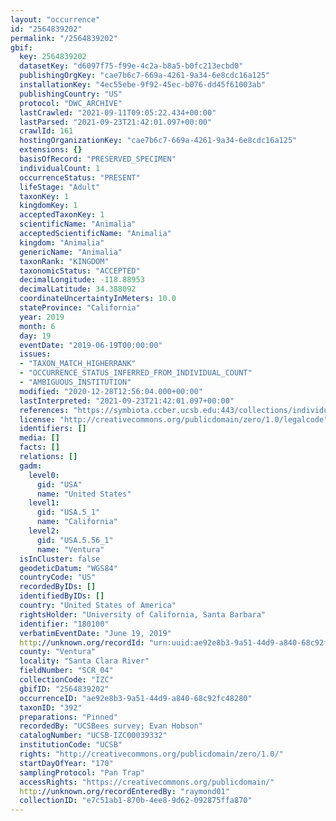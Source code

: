 ```yaml
---
layout: "occurrence"
id: "2564839202"
permalink: "/2564839202"
gbif:
  key: 2564839202
  datasetKey: "d6097f75-f99e-4c2a-b8a5-b0fc213ecbd0"
  publishingOrgKey: "cae7b6c7-669a-4261-9a34-6e8cdc16a125"
  installationKey: "4ec55ebe-9f92-45ec-b076-dd45f61003ab"
  publishingCountry: "US"
  protocol: "DWC_ARCHIVE"
  lastCrawled: "2021-09-11T09:05:22.434+00:00"
  lastParsed: "2021-09-23T21:42:01.097+00:00"
  crawlId: 161
  hostingOrganizationKey: "cae7b6c7-669a-4261-9a34-6e8cdc16a125"
  extensions: {}
  basisOfRecord: "PRESERVED_SPECIMEN"
  individualCount: 1
  occurrenceStatus: "PRESENT"
  lifeStage: "Adult"
  taxonKey: 1
  kingdomKey: 1
  acceptedTaxonKey: 1
  scientificName: "Animalia"
  acceptedScientificName: "Animalia"
  kingdom: "Animalia"
  genericName: "Animalia"
  taxonRank: "KINGDOM"
  taxonomicStatus: "ACCEPTED"
  decimalLongitude: -118.88953
  decimalLatitude: 34.388092
  coordinateUncertaintyInMeters: 10.0
  stateProvince: "California"
  year: 2019
  month: 6
  day: 19
  eventDate: "2019-06-19T00:00:00"
  issues:
  - "TAXON_MATCH_HIGHERRANK"
  - "OCCURRENCE_STATUS_INFERRED_FROM_INDIVIDUAL_COUNT"
  - "AMBIGUOUS_INSTITUTION"
  modified: "2020-12-28T12:56:04.000+00:00"
  lastInterpreted: "2021-09-23T21:42:01.097+00:00"
  references: "https://symbiota.ccber.ucsb.edu:443/collections/individual/index.php?occid=180100"
  license: "http://creativecommons.org/publicdomain/zero/1.0/legalcode"
  identifiers: []
  media: []
  facts: []
  relations: []
  gadm:
    level0:
      gid: "USA"
      name: "United States"
    level1:
      gid: "USA.5_1"
      name: "California"
    level2:
      gid: "USA.5.56_1"
      name: "Ventura"
  isInCluster: false
  geodeticDatum: "WGS84"
  countryCode: "US"
  recordedByIDs: []
  identifiedByIDs: []
  country: "United States of America"
  rightsHolder: "University of California, Santa Barbara"
  identifier: "180100"
  verbatimEventDate: "June 19, 2019"
  http://unknown.org/recordId: "urn:uuid:ae92e8b3-9a51-44d9-a840-68c92fc48280"
  county: "Ventura"
  locality: "Santa Clara River"
  fieldNumber: "SCR_04"
  collectionCode: "IZC"
  gbifID: "2564839202"
  occurrenceID: "ae92e8b3-9a51-44d9-a840-68c92fc48280"
  taxonID: "392"
  preparations: "Pinned"
  recordedBy: "UCSBees survey; Evan Hobson"
  catalogNumber: "UCSB-IZC00039332"
  institutionCode: "UCSB"
  rights: "http://creativecommons.org/publicdomain/zero/1.0/"
  startDayOfYear: "170"
  samplingProtocol: "Pan Trap"
  accessRights: "https://creativecommons.org/publicdomain/"
  http://unknown.org/recordEnteredBy: "raymond01"
  collectionID: "e7c51ab1-870b-4ee8-9d62-092875ffa870"
---
```

